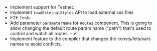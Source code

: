 - Implement support for Testnet.
- Implement `loadExternalStyles` API to load external css files
- E2E Tests
- Add parameter `parameterName` for `Routes` component. This is going to allow changing the default route param name ("path") that's used to control and watch all routes. - ✔
- Implement feature to the compiler that changes the consts/lets/vars names to avoid conflicts.
